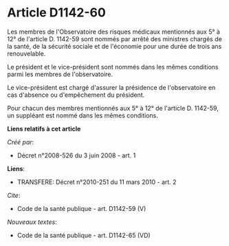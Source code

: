 # Article D1142-60

Les membres de l'Observatoire des risques médicaux mentionnés aux 5° à 12° de l'article D. 1142-59 sont nommés par arrêté des
ministres chargés de la santé, de la sécurité sociale et de l'économie pour une durée de trois ans renouvelable. 

Le président et le vice-président sont nommés dans les mêmes conditions parmi les membres de l'observatoire. 

Le vice-président est chargé d'assurer la présidence de l'observatoire en cas d'absence ou d'empêchement du président. 

Pour chacun des membres mentionnés aux 5° à 12° de l'article D. 1142-59, un suppléant est nommé dans les mêmes conditions.

**Liens relatifs à cet article**

_Créé par_:

  - Décret n°2008-526 du 3 juin 2008 - art. 1

**Liens**:

  - TRANSFERE: Décret n°2010-251 du 11 mars 2010 - art. 2

_Cite_:

  - Code de la santé publique - art. D1142-59 (V)

_Nouveaux textes_:

  - Code de la santé publique - art. D1142-65 (VD)
